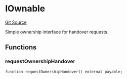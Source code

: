 # IOwnable
[Git Source](https://github.com/NaniDAO/accounts/blob/9816e093f3a0f1ad1a51334704e0815733ea9e74/src/ownership/Keys.sol)

Simple ownership interface for handover requests.


## Functions
### requestOwnershipHandover


```solidity
function requestOwnershipHandover() external payable;
```

